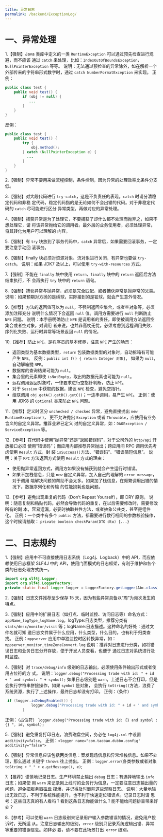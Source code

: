 ```yaml
---
title: 异常日志
permalink: /backend/ExceptionLog/
---
```


# 一、异常处理

1.【强制】Java 类库中定义的一类 `RuntimeException` 可以通过预先检查进行规避，而不应该 通过 `catch` 来处理，比如：`IndexOutOfBoundsException`，`NullPointerException` 等等。 说明：无法通过预检查的异常除外，如在解析一个外部传来的字符串形式数字时，通过 `catch NumberFormatException` 来实现。 
正例：
```java
public class test {
    public void test() {
        if (obj != null) {
           ...
        }
    }
}
```
反例：
```java
public class test {
    public void test() {
        try {
            obj.method();
        } catch (NullPointerException e) {
          ...
        }
    }
}
```

2.【强制】异常不要用来做流程控制，条件控制，因为异常的处理效率比条件分支低。 

3.【强制】对大段代码进行 `try-catch`，这是不负责任的表现。`catch` 时请分清稳定代码和非稳 定代码，稳定代码指的是无论如何不会出错的代码。对于非稳定代码的 `catch` 尽可能进行区分 异常类型，再做对应的异常处理。

4.【强制】捕获异常是为了处理它，不要捕获了却什么都不处理而抛弃之，如果不想处理它，请 将该异常抛给它的调用者。最外层的业务使用者，必须处理异常，将其转化为用户可以理解的 内容。

5.【强制】有 `try` 块放到了事务代码中，`catch` 异常后，如果需要回滚事务，一定要注意手动回 滚事务。

6.【强制】finally 块必须对资源对象、流对象进行关闭，有异常也要做 `try-catch`。 说明：如果 JDK7 及以上，可以使用 `try-with-resources` 方式。

7.【强制】不能在 `finally` 块中使用 `return，finally` 块中的 `return` 返回后方法结束执行，不 会再执行 `try` 块中的 `return` 语句。

8.【强制】捕获异常与抛异常，必须是完全匹配，或者捕获异常是抛异常的父类。 说明：如果预期对方抛的是绣球，实际接到的是铅球，就会产生意外情况。

9.【推荐】方法的返回值可以为 `null`，不强制返回空集合，或者空对象等，必须添加注释充分 说明什么情况下会返回 `null` 值。调用方需要进行 `null` 判断防止 `NPE` 问题。
说明：本手册明确防止 `NPE` 是调用者的责任。即使被调用方法返回空集合或者空对象，对调用 者来说，也并非高枕无忧，必须考虑到远程调用失败、序列化失败、运行时异常等场景返回 `null` 的情况。

10.【推荐】防止 `NPE`，是程序员的基本修养，注意 `NPE` 产生的场景：
 - 返回类型为基本数据类型，`return` 包装数据类型的对象时，自动拆箱有可能产生 `NPE`。
反例：`public int f() { return Integer 对象}`， 如果为 `null`，自动解箱抛 `NPE`。
 - 数据库的查询结果可能为 `null`。
 - 集合里的元素即使 `isNotEmpty`，取出的数据元素也可能为 `null`。
 - 远程调用返回对象时，一律要求进行空指针判断，防止 `NPE`。
 - 对于 `Session` 中获取的数据，建议 `NPE` 检查，避免空指针。
 - 级联调用 `obj.getA().getB().getC()`；一连串调用，易产生 `NPE`。
正例：使用 JDK8 的 `Optional` 类来防止 `NPE` 问题。
   
11.【推荐】定义时区分 `unchecked / checked` 异常，避免直接抛出 `new RuntimeException()`， 更不允许抛出 `Exception` 或者 `Throwable`，应使用有业务含义的自定义异常。推荐业界已定义 过的自定义异常，如：`DAOException / ServiceException` 等。

12.【参考】在代码中使用“抛异常”还是“返回错误码”，对于公司外的 `http/api` 开放接口必须 使用“错误码”；而应用内部推荐异常抛出；跨应用间 RPC 调用优先考虑使用 `Result` 方式，封 装 `isSuccess()`方法、“错误码”、“错误简短信息”。
说明：关于 `RPC` 方法返回方式使用 `Result` 方式的理由：
 - 使用抛异常返回方式，调用方如果没有捕获到就会产生运行时错误。
 - 如果不加栈信息，只是 `new` 自定义异常，加入自己的理解的 `error message`，对于调用 端解决问题的帮助不会太多。如果加了栈信息，在频繁调用出错的情况下，数据序列化和传输 的性能损耗也是问题。
  
13.【参考】避免出现重复的代码（Don’t Repeat Yourself），即 DRY 原则。
说明：随意复制和粘贴代码，必然会导致代码的重复，在以后需要修改时，需要修改所有的副 本，容易遗漏。必要时抽取共性方法，或者抽象公共类，甚至是组件化。 
正例：一个类中有多个 `public` 方法，都需要进行数行相同的参数校验操作，这个时候请抽取： `private boolean checkParam(DTO dto) {...} ` 

# 二、日志规约

1.【强制】应用中不可直接使用日志系统（Log4j、Logback）中的 API，而应依赖使用日志框架 SLF4J 中的 API，使用门面模式的日志框架，有利于维护和各个类的日志处理方式统一。 
```java
import org.slf4j.Logger;  
import org.slf4j.LoggerFactory; 
private static final Logger logger = LoggerFactory.getLogger(Abc.class);  
```

2.【强制】日志文件推荐至少保存 15 天，因为有些异常具备以“周”为频次发生的特点。

3.【强制】应用中的扩展日志（如打点、临时监控、访问日志等）命名方式：` appName_logType_logName.log`。logType:日志类型，推荐分类有 `stats/desc/monitor/visit` 等；logName:日志描述。这种命名的好处：通过文件名就可知 道日志文件属于什么应用，什么类型，什么目的，也有利于归类查找。
正例：`mppserver` 应用中单独监控时区转换异常，如：`mppserver_monitor_timeZoneConvert.log` 
说明：推荐对日志进行分类，如将错误日志和业务日志分开存放，便于开发人员查看，也便于 通过日志对系统进行及时监控。
 
4.【强制】对 `trace/debug/info` 级别的日志输出，必须使用条件输出形式或者使用占位符的方 式。
说明：`logger.debug("Processing trade with id: " + id + " and symbol: " + symbol);` 如果日志级别是 `warn`，上述日志不会打印，但是会执行字符串拼接操作，如果 `symbol` 是对象， 会执行 `toString()`方法，浪费了系统资源，执行了上述操作，最终日志却没有打印。
正例：（条件）
```java
 if (logger.isDebugEnabled()) {
            logger.debug("Processing trade with id: " + id + " and symbol: " + symbol);
        }
```      
正例：（占位符） 
`logger.debug("Processing trade with id: {} and symbol : {} ", id, symbol); `
 
5.【强制】避免重复打印日志，浪费磁盘空间，务必在 `log4j.xml` 中设置 `additivity=false`。 
正例：`<logger name="com.taobao.dubbo.config" additivity="false"> ` 

6.【强制】异常信息应该包括两类信息：案发现场信息和异常堆栈信息。如果不处理，那么通过 关键字 `throws` 往上抛出。
正例：`logger.error`(各类参数或者对象 `toString + "_" + e.getMessage(), e)`; 

7.【推荐】谨慎地记录日志。生产环境禁止输出 `debug` 日志；有选择地输出 `info` 日志；如果使 用 `warn` 来记录刚上线时的业务行为信息，一定要注意日志输出量的问题，避免把服务器磁盘 撑爆，并记得及时删除这些观察日志。
说明：大量地输出无效日志，不利于系统性能提升，也不利于快速定位错误点。记录日志时请 思考：这些日志真的有人看吗？看到这条日志你能做什么？能不能给问题排查带来好处？

8.【参考】可以使用 `warn` 日志级别来记录用户输入参数错误的情况，避免用户投诉时，无所适 从。注意日志输出的级别，`error` 级别只记录系统逻辑出错、异常等重要的错误信息。如非必 要，请不要在此场景打出` error` 级别。
